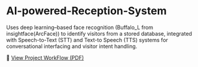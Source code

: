# AI-powered-Reception-System
 Uses deep learning–based face recognition (Buffalo_L from insightface(ArcFace)) to identify  visitors from a stored database, integrated with Speech-to-Text (STT) and Text-to Speech (TTS) systems for conversational interfacing and visitor intent handling.
 
📄 [View Project WorkFlow (PDF)](https://github.com/Rahulrokkam4/-AI-powered-Reception-System/blob/main/AI-powered%20Reception%20System.pdf)
